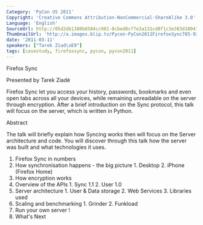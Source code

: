 ```yaml
---
Category: 'PyCon US 2011'
Copyright: 'Creative Commons Attribution-NonCommercial-ShareAlike 3.0'
Language: 'English'
SourceUrl: http://05d2db1380b6504cc981-8cbed8cf7e3a131cd8f1c3e383d10041.r93.cf2.rackcdn.com/pycon-us-2011/376_firefox-sync.mp4
ThumbnailUrl: 'http://a.images.blip.tv/Pycon-PyCon2011FirefoxSync705-934.jpg'
date: '2011-03-11'
speakers: ["Tarek Ziad\xE9"]
tags: [casestudy, firefoxsync, pycon, pycon2011]
---
```

Firefox Sync

Presented by Tarek Ziadé

Firefox Sync let you access your history, passwords, bookmarks and even open
tabs across all your devices, while remaining unreadable on the server through
encryption. After a brief introduction on the Sync protocol, this talk will
focus on the server, which is written in Python.

Abstract

The talk will briefly explain how Syncing works then will focus on the Server
architecture and code. You will discover through this talk how the server was
built and what technologies it uses.

  1. Firefox Sync in numbers 
  2. How synchronisation happens - the big picture 
    1. Desktop
    2. iPhone (Firefox Home)
  3. How encryption works
  4. Overview of the APIs 
    1. Sync 1.1
    2. User 1.0
  5. Server architecture 
    1. User & Data storage
    2. Web Services
    3. Libraries used
  6. Scaling and benchmarking
    1. Grinder
    2. Funkload
  7. Run your own server !
  8. What's Next

